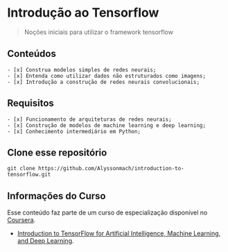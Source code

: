 # Introdução ao Tensorflow
> Noções iniciais para utilizar o framework tensorflow

## Conteúdos

```
- [x] Construa modelos simples de redes neurais;
- [x] Entenda como utilizar dados não estruturados como imagens;
- [x] Introdução a construção de redes neurais convolucionais;
```

## Requisitos
```
- [x] Funcionamento de arquiteturas de redes neurais;
- [x] Construção de modelos de machine learning e deep learning;
- [x] Conhecimento intermediário em Python;
```

## Clone esse repositório
```
git clone https://github.com/Alyssonmach/introduction-to-tensorflow.git
```

## Informações do Curso
Esse conteúdo faz parte de um curso de especialização disponível no [Coursera](https://www.coursera.org/).
- [Introduction to TensorFlow for Artificial Intelligence, Machine Learning, and Deep Learning](https://www.coursera.org/learn/introduction-tensorflow/).